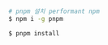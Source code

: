 

``` bash start MicroFrontEndArchitecture

# pnpm 설치 performant npm
$ npm i -g pnpm 

$ pnpm install
```